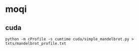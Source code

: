 # moqi

## cuda

```shell
python -m cProfile -s cumtime cuda/simple_mandelbrot.py > txts/mandelbrot_profile.txt
```
